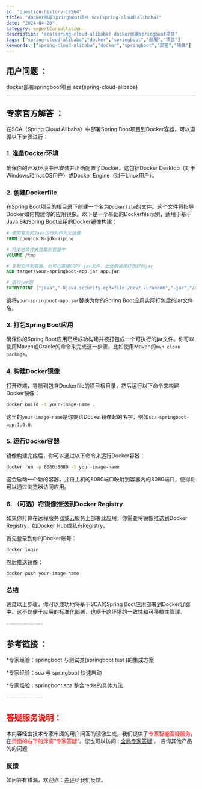 ```yaml
---
id: "question-history-12564"
title: "docker部署springboot项目 sca(spring-cloud-alibaba)"
date: "2024-04-28"
category: expertConsultation
description: "sca(spring-cloud-alibaba) docker部署springboot项目"
tags: ["spring-cloud-alibaba","docker","springboot","部署","项目"]
keywords: ["spring-cloud-alibaba","docker","springboot","部署","项目"]
---
```


## 用户问题 ： 
 docker部署springboot项目 sca(spring-cloud-alibaba) 

---------------
## 专家官方解答 ：

在SCA（Spring Cloud Alibaba）中部署Spring Boot项目到Docker容器，可以遵循以下步骤进行：

### 1. 准备Docker环境
确保你的开发环境中已安装并正确配置了Docker。这包括Docker Desktop（对于Windows和macOS用户）或Docker Engine（对于Linux用户）。

### 2. 创建Dockerfile
在Spring Boot项目的根目录下创建一个名为`Dockerfile`的文件。这个文件将指导Docker如何构建你的应用镜像。以下是一个基础的Dockerfile示例，适用于基于Java 8和Spring Boot应用的Docker镜像构建：

```Dockerfile
# 使用官方的Java运行时作为父镜像
FROM openjdk:8-jdk-alpine

# 将本地文件夹挂载到容器中
VOLUME /tmp

# 复制文件到容器，也可以直接COPY jar文件，此处假设是打包好的jar
ADD target/your-springboot-app.jar app.jar

# 运行jar包
ENTRYPOINT ["java","-Djava.security.egd=file:/dev/./urandom","-jar","/app.jar"]
```

请将`your-springboot-app.jar`替换为你的Spring Boot应用实际打包后的jar文件名。

### 3. 打包Spring Boot应用
确保你的Spring Boot应用已经成功构建并被打包成一个可执行的jar文件。你可以使用Maven或Gradle的命令来完成这一步骤，比如使用Maven的`mvn clean package`。

### 4. 构建Docker镜像
打开终端，导航到包含Dockerfile的项目根目录，然后运行以下命令来构建Docker镜像：

```bash
docker build -t your-image-name .
```

这里的`your-image-name`是你要给Docker镜像起的名字，例如`sca-springboot-app:1.0.0`。

### 5. 运行Docker容器
镜像构建完成后，你可以通过以下命令来运行Docker容器：

```bash
docker run -p 8080:8080 -t your-image-name
```

这会启动一个新的容器，并将主机的8080端口映射到容器内的8080端口，使得你可以通过浏览器访问应用。

### 6. （可选）将镜像推送到Docker Registry
如果你打算在远程服务器或云服务上部署此应用，你需要将镜像推送到Docker Registry，如Docker Hub或私有Registry。

首先登录到你的Docker账号：

```bash
docker login
```

然后推送镜像：

```bash
docker push your-image-name
```

### 总结
通过以上步骤，你可以成功地将基于SCA的Spring Boot应用部署到Docker容器中。这不仅便于应用的标准化部署，也便于跨环境的一致性和可移植性管理。


<font color="#949494">---------------</font> 


## 参考链接 ：

*专家经验：springboot 与测试类(springboot test )的集成方案 
 
 *专家经验：sca 与 springboot 快速启动 
 
 *专家经验：springboot sca 整合redis的具体方法 


 <font color="#949494">---------------</font> 
 


## <font color="#FF0000">答疑服务说明：</font> 

本内容经由技术专家审阅的用户问答的镜像生成，我们提供了<font color="#FF0000">专家智能答疑服务</font>，在<font color="#FF0000">页面的右下的浮窗”专家答疑“</font>。您也可以访问 : [全局专家答疑](https://opensource.alibaba.com/chatBot) 。 咨询其他产品的的问题

### 反馈
如问答有错漏，欢迎点：[差评](https://ai.nacos.io/user/feedbackByEnhancerGradePOJOID?enhancerGradePOJOId=12657)给我们反馈。
